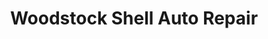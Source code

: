 ---
title: "Woodstock Shell Auto Repair"
url: /portland/woodstock-shell-auto-repair/
shop: Autowerkstatt
---